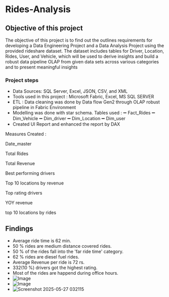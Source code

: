 # Rides-Analysis
## Objective of this project
The objective of this project is to find out the outlines requirements for developing a Data Engineering Project and a Data Analysis Project using the provided rideshare dataset. The dataset includes tables for Driver, Location, Rides, User, and Vehicle, which will be used to derive insights and build a robust data pipeline OLAP from given data sets across various categories and to present meaningful insights 
### Project steps
- Data Sources: SQL Server, Excel, JSON, CSV, and XML
- Tools used in this project : 
 Microsoft Fabric,
 Excel,
 MS SQL SERVER
- ETL : Data cleaning was done by Data flow Gen2 through OLAP robust pipeline in Fabric Environment
- Modelling was done with star schema.
  Tables used :
➖ Fact_Rides
➖ Dim_Vehicle
➖ Dim_driver
➖ Dim_Location
➖ Dim_user
- Created UI Report and enhanced the report by DAX
  
Measures Created : 

Date_master

Total Rides

Total Revenue
 
Best performing drivers

Top 10 locations by revenue

Top rating drivers

 YOY revenue

 top 10 locations by rides

## Findings
- Average ride time is 62 min.
- 50 % rides are medium distance covered rides.
- 50 % of the rides fall into the 'far ride time' category.
- 62 % rides are diesel fuel rides.
- Average Revenue per ride is 72 rs.
- 332(10 %) drivers got the highest rating.
- Most of the rides are happend during office hours. 
- ![Image](https://github.com/user-attachments/assets/efee534e-1a28-4471-9acc-bc0ddb81d0c0)
- ![Image](https://github.com/user-attachments/assets/5fc798ce-2195-42ed-9d5b-cd468ac32802)
- ![Screenshot 2025-05-27 032115](https://github.com/user-attachments/assets/dc83c287-37d4-4cc8-a8a5-f409e5e02154)


 
